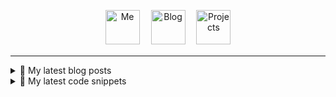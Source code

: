 <p align="center">
  <a href="https://avestura.dev/profile"><img src='https://github.com/avestura/avestura/raw/master/illustrations/me.svg?sanitize=true' alt="Me" title="Me" height='55px'/></a>　
  <a href="https://avestura.dev/"><img src='https://github.com/avestura/avestura/raw/master/illustrations/blog.svg?sanitize=true' alt="Blog" title="Blog" height='55px'/></a>　
  <a href="https://avestura.dev/projects/"><img src='https://github.com/avestura/avestura/raw/master/illustrations/projects.svg?sanitize=true' alt="Projects" title="Projects" height='55px'/></a>　
</p>
<hr>
<details>
  <summary>📝 My latest blog posts</summary>
  
<ul>
<li><a href="https://avestura.dev/blog/zero-knowledge-proofs">Understanding zero-knowledge proofs</a></li><li><a href="https://avestura.dev/blog/hide-a-photo-inside-another-photo">Hiding a photo inside another photo</a></li><li><a href="https://avestura.dev/blog/ideal-programming-language">An opinion on what's a good general-purpose programming language</a></li><li><a href="https://avestura.dev/blog/what-is-the-type-of-type">What is the type of Type?</a></li><li><a href="https://avestura.dev/blog/versioning-microservices-projects">Versioning microservices in GitLab monorepos and polyrepos</a></li><li><a href="https://avestura.dev/blog/change-visibility-in-massive-github-orgs">How to change visibility in massive GitHub organizations like EpicGames?</a></li><li><a href="https://avestura.dev/blog/run-tor-with-powershell">Using Tor outside of the Tor Browser</a></li>
</ul>
</details>

<details>
  <summary>📘 My latest code snippets</summary>

<ul>
<li><a href="https://avestura.dev/snippets/programming/java/maven">Maven snippets</a></li><li><a href="https://avestura.dev/snippets/programming/node/npm-snippets">NPM snippets</a></li><li><a href="https://avestura.dev/snippets/cloud/faas-platforms">List of FaaS platforms</a></li><li><a href="https://avestura.dev/snippets/data/postgres-playground">Postgresql playground via docker-compose</a></li><li><a href="https://avestura.dev/snippets/devops/docker/auto-test-migrate-compose">Auto-testing a service with database and migration in a gitlab pipeline using compose</a></li><li><a href="https://avestura.dev/snippets/devops/gitlab/fast-cache">Fast cache for node_modules</a></li><li><a href="https://avestura.dev/snippets/devops/gitlab/update-gpg-keys">Update Gitlab GPG keys</a></li><li><a href="https://avestura.dev/snippets/linux/systemd-service">systemd service</a></li><li><a href="https://avestura.dev/snippets/data/postgres-fa-with-data">Postgresql with Fa locale and predefined tables</a></li><li><a href="https://avestura.dev/snippets/cert-chain-order">Cert chain order and commands</a></li>
</ul>
</details>

